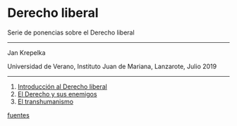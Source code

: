 Derecho liberal
===

Serie de ponencias sobre el Derecho liberal

---

Jan Krepelka

Universidad de Verano, Instituto Juan de Mariana, Lanzarote, Julio 2019

---

1. [Introducción al Derecho liberal](Introduccion-al-Derecho-liberal)
2. [El Derecho y sus enemigos](El-Derecho-y-sus-enemigos)
3. [El transhumanismo](El-transhumanismo)

[fuentes](Fuentes)
